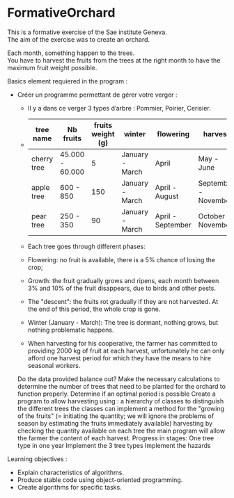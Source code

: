 # FormativeOrchard


This is a formative exercise of the Sae institute Geneva.  
The aim of the exercise was to create an orchard.  

Each month, something happen to the trees.  
You have to harvest the fruits from the trees at the right month to have the maximum fruit weight possible.

Basics element requiered in the program :  
* Créer un programme permettant de gérer votre verger :
  * Il y a dans ce verger 3 types d’arbre : Pommier, Poirier, Cerisier.
  * | tree name | Nb fruits | fruits weight (g)| winter | flowering | harvest | descent (autumn) |
    | --- | --- | --- | --- | --- | --- | --- |
    | cherry tree | 45.000 - 60.000 | 5 | January - March | April | May - June | July - December |
    | apple tree | 600 - 850 | 150 | January - March | April - August | September - November | July - December |
    | pear tree | 250 - 350 | 90 | January - March | April - September | October - November | July - December |

  * Each tree goes through different phases:
   * Flowering: no fruit is available, there is a 5% chance of losing the crop;  
   * Growth: the fruit gradually grows and ripens, each month between 3% and 10% of the fruit disappears, due to birds and other pests.  
   * The "descent": the fruits rot gradually if they are not harvested. At the end of this period, the whole crop is gone.  
   * Winter (January - March): The tree is dormant, nothing grows, but nothing problematic happens.  
   * When harvesting for his cooperative, the farmer has committed to providing 2000 kg of fruit at each harvest, unfortunately he can only afford one harvest period for        which they have the means to hire seasonal workers.  

 

    Do the data provided balance out? 
        Make the necessary calculations to determine the number of trees that need to be planted for the orchard to function properly.
        Determine if an optimal period is possible
    Create a program to allow harvesting using :
        a hierarchy of classes to distinguish the different trees
        the classes can implement a method for
             the "growing of the fruits" (= initiating the quantity; we will ignore the problems of season by estimating the fruits immediately available)
            harvesting by checking the quantity available on each tree
        the main program will allow the farmer the content of each harvest. 
    Progress in stages:
        One tree type in one year
        Implement the 3 tree types
        Implement the hazards


Learning objectives :  
* Explain characteristics of algorithms.
* Produce stable code using object-oriented programming.
* Create algorithms for specific tasks. 
